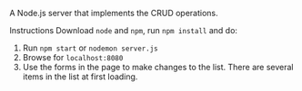 A Node.js server that implements the CRUD operations.

Instructions
Download `node` and `npm`, run `npm install` and do:
1) Run `npm start` or `nodemon server.js`
2) Browse for `localhost:8080`
3) Use the forms in the page to make changes to the list. There are several items in the list at first loading.
